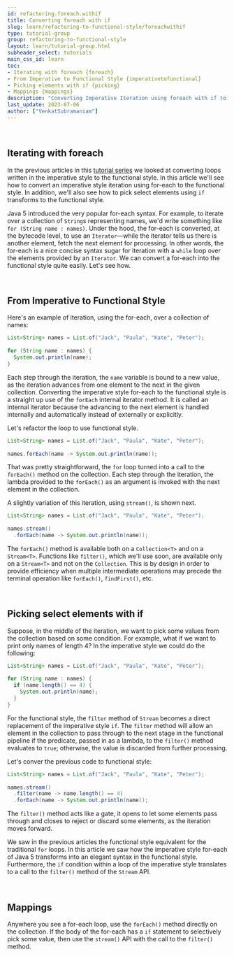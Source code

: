 ```yaml
---
id: refactoring.foreach.withif
title: Converting foreach with if
slug: learn/refactoring-to-functional-style/foreachwithif
type: tutorial-group
group: refactoring-to-functional-style
layout: learn/tutorial-group.html
subheader_select: tutorials
main_css_id: learn
toc:
- Iterating with foreach {foreach}
- From Imperative to Functional Style {imperativetofunctional}
- Picking elements with if {picking}
- Mappings {mappings}
description: "Converting Imperative Iteration using foreach with if to Functional Style."
last_update: 2023-07-06
author: ["VenkatSubramaniam"]
---
```


<a id="foreach">&nbsp;</a>
## Iterating with foreach

In the previous articles in this [tutorial series](id:refactoring) we looked at converting loops written in the imperative style to the functional style. In this article we'll see how to convert an imperative style iteration using for-each to the functional style. In addition, we'll also see how to pick select elements using `if` transforms to the functional style.

Java 5 introduced the very popular for-each syntax. For example, to iterate over a collection of `String`s representing names, we'd write something like `for (String name : names)`. Under the hood, the for-each is converted, at the bytecode level, to use an `Iterator`&mdash;while the iterator tells us there is another element, fetch the next element for processing. In other words, the for-each is a nice concise syntax sugar for iteration with a `while` loop over the elements provided by an `Iterator`. We can convert a for-each into the functional style quite easily. Let's see how.

<a id="imperativetofunctional">&nbsp;</a>
## From Imperative to Functional Style

Here's an example of iteration, using the for-each, over a collection of names:

```java
List<String> names = List.of("Jack", "Paula", "Kate", "Peter");
  
for (String name : names) {
  System.out.println(name);
}
```

Each step through the iteration, the `name` variable is bound to a new value, as the iteration advances from one element to the next in the given collection. Converting the imperative style for-each to the functional style is a straight up use of the `forEach` internal iterator method. It is called an internal iterator because the advancing to the next element is handled internally and automatically instead of externally or explicitly.

Let's refactor the loop to use functional style.

```java
List<String> names = List.of("Jack", "Paula", "Kate", "Peter");
  
names.forEach(name -> System.out.println(name));
```

That was pretty straightforward, the `for` loop turned into a call to the `forEach()` method on the collection. Each step through the iteration, the lambda provided to the `forEach()` as an argument is invoked with the next element in the collection.

A slightly variation of this iteration, using `stream()`, is shown next.

```java
List<String> names = List.of("Jack", "Paula", "Kate", "Peter");
  
names.stream()
  .forEach(name -> System.out.println(name));
```
The `forEach()` method is available both on a `Collection<T>` and on a `Stream<T>`. Functions like `filter()`, which we'll use soon, are available only on a `Stream<T>` and not on the `Collection`. This is by design in order to provide efficiency when multiple intermediate operations may precede the terminal operation like `forEach()`, `findFirst()`, etc.

<a id="picking">&nbsp;</a>
## Picking select elements with if

Suppose, in the middle of the iteration, we want to pick some values from the collection based on some condition. For example, what if we want to print only names of length 4? In the imperative style we could do the following:

```java
List<String> names = List.of("Jack", "Paula", "Kate", "Peter");
  
for (String name : names) {
  if (name.length() == 4) {
    System.out.println(name);
  }
}
```

For the functional style, the `filter` method of `Stream` becomes a direct replacement of the imperative style `if`. The `filter` method will allow an element in the collection to pass through to the next stage in the functional pipeline if the predicate, passed in as a lambda, to the `filter()` method evaluates to `true`; otherwise, the value is discarded from further processing.

Let's conver the previous code to functional style:

```java
List<String> names = List.of("Jack", "Paula", "Kate", "Peter");
  
names.stream()
  .filter(name -> name.length() == 4)
  .forEach(name -> System.out.println(name));
```

The `filter()` method acts like a gate, it opens to let some elements pass through and closes to reject or discard some elements, as the iteration moves forward.

We saw in the previous articles the functional style equivalent for the traditional `for` loops. In this article we saw how the imperative style for-each of Java 5 transforms into an elegant syntax in the functional style. Furthermore, the `if` condition within a loop of the imperative style translates to a call to the `filter()` method of the `Stream` API.

<a id="mappings">&nbsp;</a>
## Mappings

Anywhere you see a for-each loop, use the `forEach()` method directly on the collection. If the body of the for-each has a `if` statement to selectively pick some value, then use the `stream()` API with the call to the `filter()` method.

